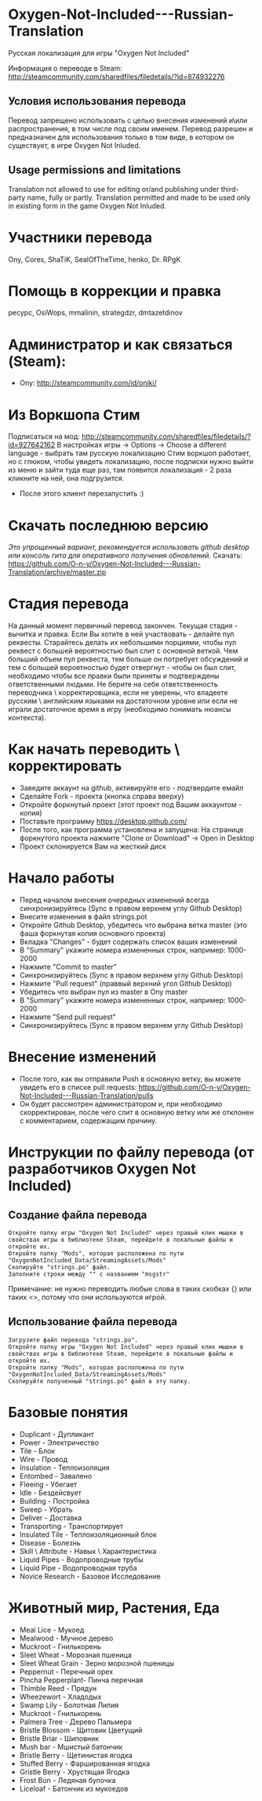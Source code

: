 # Oxygen-Not-Included---Russian-Translation

Русская локализация для игры "Oxygen Not Included"

Информация о переводе в Steam: http://steamcommunity.com/sharedfiles/filedetails/?id=874932276

## Условия использования перевода
Перевод запрещено использовать с целью внесения изменений и\или распространения, в том числе под своим именем. 
Перевод разрешен и предназначен для использования только в том виде, в котором он существует, в игре Oxygen Not Inluded. 
## Usage permissions and limitations
Translation not allowed to use for editing or/and publishing under third-party name, fully or partly.
Translation permitted and made to be used only in existing form in the game Oxygen Not Inluded.

# Участники перевода
Ony, Cores, ShaTiK, SealOfTheTime, henko, Dr. RPgK

# Помощь в коррекции и правка
pecypc, OsiWops, mmalinin, strategdzr, dmtazetdinov 

# Администратор и как связаться (Steam):
* Ony: http://steamcommunity.com/id/oniki/

# Из Воркшопа Стим
Подписаться на мод: http://steamcommunity.com/sharedfiles/filedetails/?id=927642162
В настройках игры -> Options  -> Choose a different language - выбрать там русскую локализацию
Стим воркшоп работает, но с глюком, чтобы увидеть локализацию, после подписки нужно выйти из меню и зайти туда еще раз, там появится локализация - 2 раза кликните на ней, она подгрузится. 
+ После этого клиент перезапустить :)

# Скачать последнюю версию
*Это упрощенный вариант, рекомендуется использовать github desktop или консоль гита для оперативного получения обновлений.*
Скачать: https://github.com/O-n-y/Oxygen-Not-Included---Russian-Translation/archive/master.zip

# Стадия перевода

На данный момент первичный перевод закончен. Текущая стадия - вычитка и правка.
Если Вы хотите в ней участвовать - делайте пул реквесты. Старайтесь делать их небольшими порциями, чтобы пул реквест с большей вероятностью был слит с основной веткой. 
Чем больший объем пул реквеста, тем больше он потребует обсуждений и тем с большей вероятностью будет отвергнут - чтобы он был слит, необходимо чтобы все правки были приняты и подтверждены ответственными людьми.
Не берите на себя ответственность переводчика \ корректировщика, если не уверены, что владеете русским \ английским языками на достаточном уровне или если не играли достаточное время в игру (необходимо понимать нюансы контекста).


# Как начать переводить \ корректировать
* Заведите аккаунт на github, активируйте его - подтвердите емайл
* Сделайте Fork - проекта (кнопка справа вверху)
* Откройте форкнутый проект (этот проект под Вашим аккаунтом - копия)
* Поставьте программу https://desktop.github.com/
* После того, как программа установлена и запущена: На странице форкнутого проекта нажмите "Clone or Download" -> Open in Desktop
* Проект склонируется Вам на жесткий диск

# Начало работы
* Перед началом внесения очередных изменений всегда синхронизируйтесь (Sync в правом верхнем углу Github Desktop)
* Внесите изменения в файл strings.pot
* Откройте Github Desktop, убедитесь что выбрана ветка master (это фаша форкнутая копия основного проекта)
* Вкладка "Changes" - будет содержать список ваших изменений
* В "Summary" укажите номера измененных строк, например: 1000-2000
* Нажмите "Commit to master"
* Синхронизируйтесь (Sync в правом верхнем углу Github Desktop)
* Нажмите "Pull request" (праввый верхний угол  Github Desktop)
* Убедитесь что выбран пул из master в Ony master
* В "Summary" укажите номера измененных строк, например: 1000-2000
* Нажмите "Send pull request"
* Синхронизируйтесь (Sync в правом верхнем углу Github Desktop)

# Внесение изменений
* После того, как вы отправили Push в основную ветку, вы можете увидеть его в списке pull requests: 
https://github.com/O-n-y/Oxygen-Not-Included---Russian-Translation/pulls
* Он будет рассмотрен администратором и, при необходимо скорректирован, после чего слит в основную ветку или же отклонен с комментарием, содержащим причину.


# Инструкции по файлу перевода (от разработчиков Oxygen Not Included)

## Создание файла перевода

    Откройте папку игры "Oxygen Not Included" через правый клик мышки в свойствах игры в библиотеке Steam, перейдите в локальные файлы и откройте их.
	Откройте папку "Mods", которая расположена по пути "OxygenNotIncluded_Data/StreamingAssets/Mods"
	Скопируйте "strings.po" файл.
	Заполните строки между "" с названием "msgstr"

Примечание: не нужно переводить любые слова в таких скобках {} или таких <>, потому что они используются игрой.


## Использование файла перевода

	Загрузите файл перевода "strings.po".
	Откройте папку игры "Oxygen Not Included" через правый клик мышки в свойствах игры в библиотеке Steam, перейдите в локальные файлы и откройте их.
	Откройте папку "Mods", которая расположена по пути "OxygenNotIncluded_Data/StreamingAssets/Mods"
	Скопируйте полученный "strings.po" файл в эту папку.


# Базовые понятия
* Duplicant - Дупликант
* Power - Электричество
* Tile - Блок
* Wire - Провод
* Insulation - Теплоизоляция
* Entombed - Завалено
* Fleeing - Убегает
* Idle - Бездейсвует
* Building - Постройка
* Sweep - Убрать
* Deliver - Доставка
* Transporting - Транспортирует
* Insulated Tile - Теплоизоляционный блок
* Disease - Болезнь
* Skill \ Attribute - Навык \ Характеристика
* Liquid Pipes - Водопроводные трубы
* Liquid Pipe - Водопроводная труба
* Novice Research - Базовое Исследование

# Животный мир, Растения, Еда
* Meal Lice - Мукоед
* Mealwood - Мучное дерево
* Muckroot - Гнилькорень
* Sleet Wheat - Морозная пшеница
* Sleet Wheat Grain - Зерно морозной пшеницы
* Peppernut - Перечный орех
* Pincha Pepperplant- Пинча перечная
* Thimble Reed - Прядун
* Wheezewort - Хладодых
* Swamp Lily - Болотная Лилия
* Muckroot - Гнилькорень
* Palmera Tree - Дерево Пальмера
* Bristle Blossom - Щитовик Цветущий
* Bristle Briar - Шиповник
* Mush bar - Мшистый батончик
* Bristle Berry - Щетинистая ягодка
* Stuffed Berry - Фаршированная ягодка
* Gristle Berry - Хрустящая Ягодка
* Frost Bun - Ледяная булочка
* Liceloaf - Батончик из мукоедов


